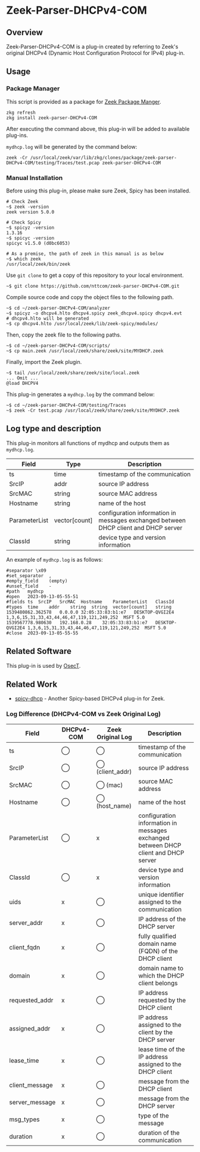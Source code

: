 # Zeek-Parser-DHCPv4-COM

## Overview

Zeek-Parser-DHCPv4-COM is a plug-in created by referring to Zeek's original DHCPv4 (Dynamic Host Configuration Protocol for IPv4) plug-in.

## Usage

### Package Manager

This script is provided as a package for [Zeek Package Manger](https://docs.zeek.org/projects/package-manager/en/stable/index.html).

```
zkg refresh
zkg install zeek-parser-DHCPv4-COM
```

After executing the command above, this plug-in will be added to available plug-ins. 

`mydhcp.log` will be generated by the command below:

```
zeek -Cr /usr/local/zeek/var/lib/zkg/clones/package/zeek-parser-DHCPv4-COM/testing/Traces/test.pcap zeek-parser-DHCPv4-COM
```

### Manual Installation

Before using this plug-in, please make sure Zeek, Spicy has been installed.

````
# Check Zeek
~$ zeek -version
zeek version 5.0.0

# Check Spicy
~$ spicyz -version
1.3.16
~$ spicyc -version
spicyc v1.5.0 (d0bc6053)

# As a premise, the path of zeek in this manual is as below
~$ which zeek
/usr/local/zeek/bin/zeek
````

Use `git clone` to get a copy of this repository to your local environment.
```
~$ git clone https://github.com/nttcom/zeek-parser-DHCPv4-COM.git
```

Compile source code and copy the object files to the following path.
```
~$ cd ~/zeek-parser-DHCPv4-COM/analyzer
~$ spicyz -o dhcpv4.hlto dhcpv4.spicy zeek_dhcpv4.spicy dhcpv4.evt
# dhcpv4.hlto will be generated
~$ cp dhcpv4.hlto /usr/local/zeek/lib/zeek-spicy/modules/
```

Then, copy the zeek file to the following paths.
```
~$ cd ~/zeek-parser-DHCPv4-COM/scripts/
~$ cp main.zeek /usr/local/zeek/share/zeek/site/MYDHCP.zeek
```

Finally, import the Zeek plugin.
```
~$ tail /usr/local/zeek/share/zeek/site/local.zeek
... Omit ...
@load DHCPV4
```

This plug-in generates a `mydhcp.log` by the command below:
```
~$ cd ~/zeek-parser-DHCPv4-COM/testing/Traces
~$ zeek -Cr test.pcap /usr/local/zeek/share/zeek/site/MYDHCP.zeek
```

## Log type and description
This plug-in monitors all functions of mydhcp and outputs them as `mydhcp.log`.

| Field | Type | Description |
| --- | --- | --- |
| ts | time | timestamp of the communication |
| SrcIP | addr | source IP address |
| SrcMAC | string | source MAC address |
| Hostname | string | name of the host |
| ParameterList | vector[count] | configuration information in messages exchanged between DHCP client and DHCP server |
| ClassId | string | device type and version information |

An example of `mydhcp.log` is as follows:
```
#separator \x09
#set_separator	,
#empty_field	(empty)
#unset_field	-
#path	mydhcp
#open	2023-09-13-05-55-51
#fields	ts	SrcIP	SrcMAC	Hostname	ParameterList	ClassId
#types	time	addr	string	string	vector[count]	string
1539480862.362578	0.0.0.0	32:05:33:83:b1:e7	DESKTOP-QVGI2E4	1,3,6,15,31,33,43,44,46,47,119,121,249,252	MSFT 5.0
1539567778.980630	192.168.0.28	32:05:33:83:b1:e7	DESKTOP-QVGI2E4	1,3,6,15,31,33,43,44,46,47,119,121,249,252	MSFT 5.0
#close	2023-09-13-05-55-55
```

## Related Software

This plug-in is used by [OsecT](https://github.com/nttcom/OsecT).

## Related Work

* [spicy-dhcp](https://github.com/zeek/spicy-dhcp) - Another Spicy-based DHCPv4 plug-in for Zeek.

### Log Difference (DHCPv4-COM vs Zeek Original Log)

| Field | DHCPv4-COM | Zeek Original Log | Description |
| --- | --- | --- | --- |
| ts | ◯ | ◯ | timestamp of the communication |
| SrcIP | ◯ |  ◯ (client_addr) | source IP address |
| SrcMAC | ◯ | ◯ (mac) | source MAC address |
| Hostname | ◯ | ◯ (host_name) | name of the host |
| ParameterList | ◯ | x | configuration information in messages exchanged between DHCP client and DHCP server |
| ClassId | ◯ | x | device type and version information |
| uids | x | ◯ | unique identifier assigned to the communication |
| server_addr | x | ◯ | IP address of the DHCP server |
| client_fqdn | x | ◯ | fully qualified domain name (FQDN) of the DHCP client |
| domain | x | ◯ | domain name to which the DHCP client belongs |
| requested_addr | x | ◯ | IP address requested by the DHCP client |
| assigned_addr | x | ◯ | IP address assigned to the client by the DHCP server |
| lease_time | x | ◯ | lease time of the IP address assigned to the DHCP client |
| client_message | x | ◯ | message from the DHCP client |
| server_message | x | ◯ | message from the DHCP server |
| msg_types | x | ◯ | type of the message |
| duration | x | ◯ | duration of the communication |
